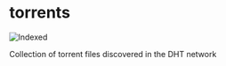 torrents 
========
![Indexed](https://img.shields.io/badge/indexed-62434-blue)

Collection of torrent files discovered in the DHT network
